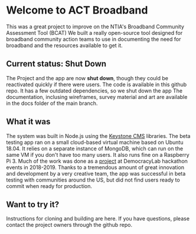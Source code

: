 # Welcome to ACT Broadband

This was a great project to improve on the NTIA's Broadband Community Assessment Tool (BCAT)
We built a really open-source tool designed for broadband community action teams to use in documenting the need for broadband and the resources available to get it.  
## Current status: Shut Down
The Project and the app are now **shut down**, though they could be reactivated quickly if there were users.
The code is available in this github repo. It has a few outdated dependencies, so we shut down the app
The documentation, inclusing wireframes, survey material and art are available in the docs folder of the main branch.

## What it was
The system was built in Node.js using the [Keystone CMS](https://keystonejs.com/) libraries.  The beta testing app ran on a small cloud-based virtual machine based on Ubuntu 18.04. It relies on a separate instance of MongoDB, which can run on the same VM if you don't have too many users. It also runs fine on a Raspberry Pi 3.
Much of the work was done as a [project](https://democracylab.org/projects/21) at DemocracyLab hackathon events in 2018-2019.
Thanks to a tremendous amount of great innovation and development by a very creative team, the app was successful in beta testing with communities around the US, but did not find users ready to commit when ready for production.

## Want to try it?
Instructions for cloning and building are here.
If you have questions, please contact the project owners through the github repo.

